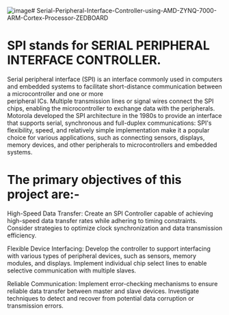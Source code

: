 ![image](https://github.com/8307820421/Serial-Peripheral-Interface-Controller-using-AMD-ZYNQ-7000-ARM-Cortex-Processor-ZEDBOARD/assets/110840084/b73df4a6-bf66-4b07-ae54-433121a5ad3e)# Serial-Peripheral-Interface-Controller-using-AMD-ZYNQ-7000-ARM-Cortex-Processor-ZEDBOARD

# SPI stands for SERIAL PERIPHERAL INTERFACE CONTROLLER.
Serial peripheral interface (SPI) is an interface commonly used in computers and embedded systems to facilitate short-distance communication between a microcontroller and one or more  
peripheral ICs. Multiple transmission lines or signal wires connect the SPI chips, enabling the microcontroller to exchange data with the peripherals.
Motorola developed the SPI architecture in the 1980s to provide an interface that supports serial, synchronous and full-duplex communications:
SPI's flexibility, speed, and relatively simple implementation make it a popular choice for various applications, such as connecting sensors, displays, memory devices, and other 
peripherals to microcontrollers and embedded systems.
# The primary objectives of this project are:-
High-Speed Data Transfer: Create an SPI Controller capable of achieving high-speed data transfer rates while adhering to timing constraints. Consider strategies to optimize clock synchronization and data transmission efficiency.

Flexible Device Interfacing: Develop the controller to support interfacing with various types of peripheral devices, such as sensors, memory modules, and displays. Implement individual chip select lines to enable selective communication with multiple slaves. 

Reliable Communication: Implement error-checking mechanisms to ensure reliable data transfer between master and slave devices. Investigate techniques to detect and recover from potential data corruption or transmission errors.










